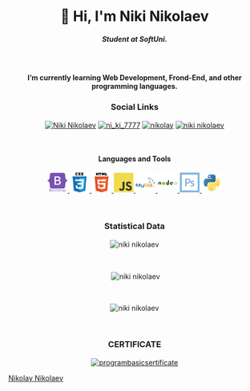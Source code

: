 <h1 align="center">👋 Hi, I'm Niki Nikolaev</h1>
<h5 align="center">Student at SoftUni.</h3>


<br>

<h4 align="center">I’m currently learning Web Development, Frond-End, and other programming languages.</h4>

<h3 align="center">Social Links</h3> 
    <p align="center">
        <a href="https://www.facebook.com/profile.php?id=100025235076249" target="_blank"><img align="center"
            src="https://raw.githubusercontent.com/rahuldkjain/github-profile-readme-generator/master/src/images/icons/Social/facebook.svg"
            alt="Niki Nikolaev" height="25" width="30" /></a>
        <a href="https://www.instagram.com/ni_ki_7777/" target="_blank"><img align="center"
            src="https://raw.githubusercontent.com/rahuldkjain/github-profile-readme-generator/master/src/images/icons/Social/instagram.svg"
            alt="ni_ki_7777" height="25" width="30" /></a>
        <a href="https://twitter.com/Nikolay03442064" target="_blank"><img align="center"
            src="https://raw.githubusercontent.com/rahuldkjain/github-profile-readme-generator/master/src/images/icons/Social/twitter.svg"
            alt="nikolay" height="25" width="30" /></a>
        <a href="https://www.linkedin.com/in/nikolay-nikolaev-142934231/" target="_blank"><img align="center"
            src="https://raw.githubusercontent.com/rahuldkjain/github-profile-readme-generator/master/src/images/icons/Social/linked-in-alt.svg"
            alt="niki nikolaev" height="25" width="30" /></a>
    </p>

<br>

<h4 align="center">Languages and Tools</h4>
    <p align="center">
        <a href="https://getbootstrap.com" target="_blank" rel="noreferrer">
            <img src="https://raw.githubusercontent.com/devicons/devicon/master/icons/bootstrap/bootstrap-plain-wordmark.svg"
            alt="bootstrap" width="40" height="40" /> </a>
        <a href="https://www.w3schools.com/css/" target="_blank" rel="noreferrer">
            <img src="https://raw.githubusercontent.com/devicons/devicon/master/icons/css3/css3-original-wordmark.svg"
            alt="css3" width="40" height="40" /> </a>
        <a href="https://www.w3.org/html/" target="_blank" rel="noreferrer">
            <img src="https://raw.githubusercontent.com/devicons/devicon/master/icons/html5/html5-original-wordmark.svg"
            alt="html5" width="40" height="40" /> </a> 
        <a href="https://developer.mozilla.org/en-US/docs/Web/JavaScript" target="_blank" rel="noreferrer">
            <img src="https://raw.githubusercontent.com/devicons/devicon/master/icons/javascript/javascript-original.svg"
            alt="javascript" width="40" height="40" /> </a> 
        <a href="https://www.mysql.com/" target="_blank" rel="noreferrer">
            <img src="https://raw.githubusercontent.com/devicons/devicon/master/icons/mysql/mysql-original-wordmark.svg"
            alt="mysql" width="40" height="40" /> </a> </a>
        <a href="https://nodejs.org" target="_blank" rel="noreferrer">
            <img src="https://raw.githubusercontent.com/devicons/devicon/master/icons/nodejs/nodejs-original-wordmark.svg"
            alt="nodejs" width="40" height="40" /> </a>
        <a href="https://www.photoshop.com/en" target="_blank" rel="noreferrer">
            <img src="https://raw.githubusercontent.com/devicons/devicon/master/icons/photoshop/photoshop-line.svg"
            alt="photoshop" width="40" height="40" /> </a>
        <a href="https://www.python.org" target="_blank" rel="noreferrer">
            <img src="https://raw.githubusercontent.com/devicons/devicon/master/icons/python/python-original.svg"
            alt="python" width="40" height="40" /> </a>
    </p>

<br>

<h3 align="center">Statistical Data</h3>
    <p align="center">
        <img align="center" src="https://github-readme-stats.vercel.app/api/top-langs?username=nikolaynikolaev777&show_icons=true&locale=en&bg_color=ffffff&text_color=000000&layout=compact" alt="niki nikolaev" bg_color=#808080/></p>

<br>

<p align="center">&nbsp;<img align="center" src="https://github-readme-stats.vercel.app/api?username=nikolaynikolaev777&show_icons=true&locale=en&bg_color=232323&text_color=ffffff&repo=myProject"
    alt="niki nikolaev" /></p>

<br>

<p align="center"><img align="center" src="https://github-readme-streak-stats.herokuapp.com/?user=nikolaynikolaev777&theme=dark&background=0d1117&date_format=M%20j%5B%2C%20Y%5D" alt="niki nikolaev" /></p>

<br>

<h3 align="center">CERTIFICATE</h3>
    <p align="center">
        <a href="https://softuni.bg/certificates/details/132300/82c54fb0" target="_blank">
        <img align="center" src="https://user-images.githubusercontent.com/99727402/170868629-4ff6419e-63dd-4c2f-a1a0-aa0be692c3fd.jpg" 
        alt="programbasicsertificate" height="200" width="120" /></a>


[Nikolay Nikolaev](https://github.com/nikolaynikolaev777)
